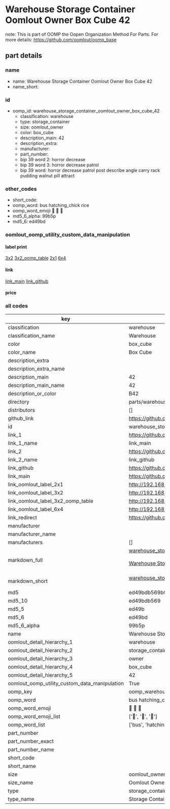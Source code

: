 # Warehouse Storage Container Oomlout Owner Box Cube 42  

note: This is part of OOMP the Oopen Organization Method For Parts. For more details: https://github.com/oomlout/oomp_base

##  part details
  







### name
* name: Warehouse Storage Container Oomlout Owner Box Cube 42
* name_short: 
### id
* oomp_id: warehouse_storage_container_oomlout_owner_box_cube_42
  * classification: warehouse
  * type: storage_container
  * size: oomlout_owner
  * color: box_cube
  * description_main: 42
  * description_extra: 
  * manufacturer: 
  * part_number: 
  * bip 39 word 2: horror decrease
  * bip 39 word 3: horror decrease patrol
  * bip 39 word: horror decrease patrol post describe angle carry rack pudding walnut pill attract

### other_codes
* short_code: 
* oomp_word: bus hatching_chick rice
* oomp_word_emoji :bus: :hatching_chick: :rice:
* md5_6_alpha: 99b5p
* md5_6: ed49bd






### oomlout_oomp_utility_custom_data_manipulation
#### label print
[3x2](http://192.168.1.245:1112/?label=oomp%2099b5p)
[3x2_oomp_table](http://192.168.1.108:1112/?label=oomp%2099b5p)
[2x1](http://192.168.1.242:1112/?label=oomp%2099b5p)
[6x4](http://192.168.1.55:1112/?label=oomp%2099b5p)    

#### link

[link_main](https://github.com/oomlout/oomlout_oomp_version_1_messy/tree/main/parts/warehouse_storage_container_oomlout_owner_box_cube_42) [link_github](https://github.com/oomlout/oomlout_oomp_version_1_messy/tree/main/parts/warehouse_storage_container_oomlout_owner_box_cube_42)                             

#### price







### all codes 
| key | value |  
| --- | --- |  
| classification | warehouse |  
| classification_name | Warehouse |  
| color | box_cube |  
| color_name | Box Cube |  
| description_extra |  |  
| description_extra_name |  |  
| description_main | 42 |  
| description_main_name | 42 |  
| description_or_color | B42 |  
| directory | parts/warehouse_storage_container_oomlout_owner_box_cube_42 |  
| distributors | [] |  
| github_link | https://github.com/oomlout/oomlout_oomp_part_src/tree/main/parts/warehouse_storage_container_oomlout_owner_box_cube_42 |  
| id | warehouse_storage_container_oomlout_owner_box_cube_42 |  
| link_1 | https://github.com/oomlout/oomlout_oomp_version_1_messy/tree/main/parts/warehouse_storage_container_oomlout_owner_box_cube_42 |  
| link_1_name | link_main |  
| link_2 | https://github.com/oomlout/oomlout_oomp_version_1_messy/tree/main/parts/warehouse_storage_container_oomlout_owner_box_cube_42 |  
| link_2_name | link_github |  
| link_github | https://github.com/oomlout/oomlout_oomp_version_1_messy/tree/main/parts/warehouse_storage_container_oomlout_owner_box_cube_42 |  
| link_main | https://github.com/oomlout/oomlout_oomp_version_1_messy/tree/main/parts/warehouse_storage_container_oomlout_owner_box_cube_42 |  
| link_oomlout_label_2x1 | http://192.168.1.242:1112/?label=oomp%2099b5p |  
| link_oomlout_label_3x2 | http://192.168.1.245:1112/?label=oomp%2099b5p |  
| link_oomlout_label_3x2_oomp_table | http://192.168.1.108:1112/?label=oomp%2099b5p |  
| link_oomlout_label_6x4 | http://192.168.1.55:1112/?label=oomp%2099b5p |  
| link_redirect | https://github.com/oomlout/oomlout_oomp_version_1_messy/tree/main/parts/warehouse_storage_container_oomlout_owner_box_cube_42 |  
| manufacturer |  |  
| manufacturer_name |  |  
| manufacturers | [] |  
| markdown_full | [warehouse_storage_container_oomlout_owner_box_cube_42](none)<br>[](none)<br>[Warehouse Storage Container Oomlout Owner Box Cube 42](none)<br><br> |  
| markdown_short | [warehouse_storage_container_oomlout_owner_box_cube_42](none)<br><br> |  
| md5 | ed49bdb569b0845c231dca8b424e4b6d |  
| md5_10 | ed49bdb569 |  
| md5_5 | ed49b |  
| md5_6 | ed49bd |  
| md5_6_alpha | 99b5p |  
| name | Warehouse Storage Container Oomlout Owner Box Cube 42 |  
| oomlout_detail_hierarchy_1 | warehouse |  
| oomlout_detail_hierarchy_2 | storage_container |  
| oomlout_detail_hierarchy_3 | owner |  
| oomlout_detail_hierarchy_4 | box_cube |  
| oomlout_detail_hierarchy_5 | 42 |  
| oomlout_oomp_utility_custom_data_manipulation | True |  
| oomp_key | oomp_warehouse_storage_container_oomlout_owner_box_cube_42 |  
| oomp_word | bus hatching_chick rice |  
| oomp_word_emoji | :bus: :hatching_chick: :rice: |  
| oomp_word_emoji_list | [':bus:', ':hatching_chick:', ':rice:'] |  
| oomp_word_list | ['bus', 'hatching_chick', 'rice'] |  
| part_number |  |  
| part_number_exact |  |  
| part_number_name |  |  
| short_code |  |  
| short_name |  |  
| size | oomlout_owner |  
| size_name | Oomlout Owner |  
| type | storage_container |  
| type_name | Storage Container |  
